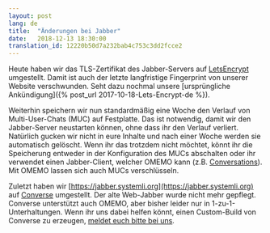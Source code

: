 ```yaml
---
layout: post
lang: de
title:  "Änderungen bei Jabber"
date:   2018-12-13 18:30:00
translation_id: 12220b50d7a232bab4c753c3dd2fcce2
---
```


Heute haben wir das TLS-Zertifikat des Jabber-Servers auf [LetsEncrypt](https://letsencrypt.org/) umgestellt.
Damit ist auch der letzte langfristige Fingerprint von unserer Website verschwunden. Seht dazu nochmal unsere [ursprüngliche Ankündigung]({% post_url 2017-10-18-Lets-Encrypt-de %}).

Weiterhin speichern wir nun standardmäßig eine Woche den Verlauf von Multi-User-Chats (MUC) auf Festplatte. Das ist notwendig, damit wir den Jabber-Server neustarten können, ohne dass ihr den Verlauf verliert. Natürlich gucken wir nicht in eure Inhalte und nach einer Woche werden sie automatisch gelöscht.
Wenn ihr das trotzdem nicht möchtet, könnt ihr die Speicherung entweder in der Konfiguration des MUCs abschalten oder ihr verwendet einen Jabber-Client, welcher OMEMO kann (z.B. [Conversations](https://conversations.im/)). Mit OMEMO lassen sich auch MUCs verschlüsseln.

Zuletzt haben wir [https://jabber.systemli.org](https://jabber.systemli.org) auf [Converse](https://conversejs.org/) umgestellt. Der alte Web-Jabber wurde nicht mehr gepflegt. Converse unterstützt auch OMEMO, aber bisher leider nur in 1-zu-1-Unterhaltungen. Wenn ihr uns dabei helfen könnt, einen Custom-Build von Converse zu erzeugen, [meldet euch bitte bei uns](/kontakt.html). 
